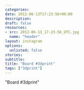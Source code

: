 ```yaml
---
categories:
date: 2012-06-13T17:23:56+00:00
description:
draft: false
resources:
- src: 2012-06-13_17-23-56_UTC.jpg
  name: "header"
layout: instagram
options:
  unlisted: false
stories:
subtitle:
title: "Board #3dprint"
tags: ["3dprint"]
---
```


"Board #3dprint"

